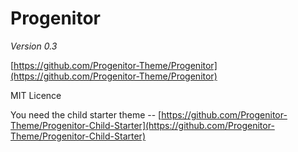 # Progenitor

*Version 0.3*

[https://github.com/Progenitor-Theme/Progenitor](https://github.com/Progenitor-Theme/Progenitor)

MIT Licence

You need the child starter theme -- [https://github.com/Progenitor-Theme/Progenitor-Child-Starter](https://github.com/Progenitor-Theme/Progenitor-Child-Starter)
